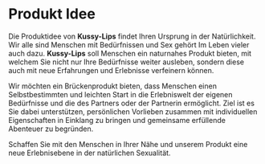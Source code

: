 # Produkt Idee

Die Produktidee von **Kussy-Lips** findet Ihren Ursprung in der Natürlichkeit. Wir alle sind Menschen mit Bedürfnissen und Sex gehört Im Leben vieler auch dazu. **Kussy-Lips** soll Menschen ein naturnahes Produkt bieten, mit welchem Sie nicht nur Ihre Bedürfnisse weiter ausleben, sondern diese auch mit neue Erfahrungen und Erlebnisse verfeinern können.

Wir möchten ein Brückenprodukt bieten, dass Menschen einen Selbstbestimmten und leichten Start in die Erlebniswelt der eigenen Bedürfnisse und die des Partners oder der Partnerin ermöglicht. Ziel ist es Sie dabei unterstützen, persönlichen Vorlieben zusammen mit individuellen Eigenschaften in Einklang zu bringen und gemeinsame erfüllende Abenteuer zu begründen.

Schaffen Sie mit den Menschen in Ihrer Nähe und unserem Produkt eine neue Erlebnisebene in der natürlichen Sexualität.